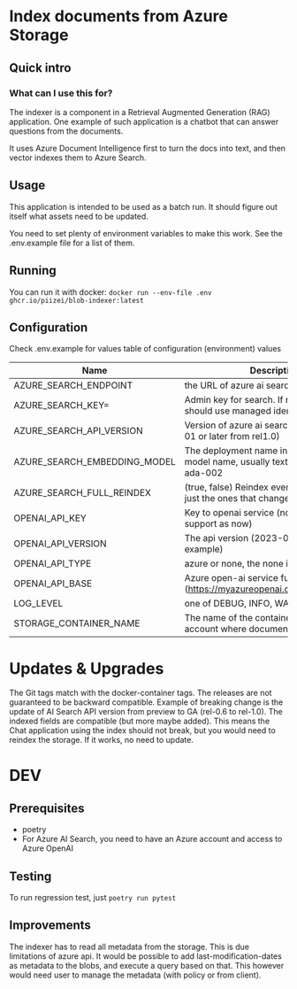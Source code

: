 # Index documents from Azure Storage

## Quick intro

### What can I use this for?

The indexer is a component in a Retrieval Augmented Generation (RAG) application. One example of such application is a chatbot that can answer questions from the documents.

It uses Azure Document Intelligence first to turn the docs into text, and then vector indexes them to Azure Search.


## Usage
This application is intended to be used as a batch run. It should figure out itself what assets need to be updated.

You need to set plenty of environment variables to make this work. See the .env.example file for a list of them.

## Running
You can run it with docker:
`docker run --env-file .env ghcr.io/piizei/blob-indexer:latest`

## Configuration
Check .env.example for values
table of configuration (environment) values

| Name                         | Description                                                                             | Default                |
|------------------------------|-----------------------------------------------------------------------------------------|------------------------|
| AZURE_SEARCH_ENDPOINT        | the URL of azure ai search                                                              |                        |
| AZURE_SEARCH_KEY=            | Admin key for search. If not specified, should use managed identity.                    |                        |
| AZURE_SEARCH_API_VERSION     | Version of azure ai search api (2023-11-01 or later from rel1.0)                        | 2023-11-01             |
| AZURE_SEARCH_EMBEDDING_MODEL | The deployment name in Azure OpenAi or model name, usually text-embedding-ada-002       | text-embedding-ada-002 |
| AZURE_SEARCH_FULL_REINDEX    | (true, false) Reindex every page (normally just the ones that changed after last index) | false                  |
| OPENAI_API_KEY               | Key to openai service (no managed identity support as now)                              |                        |
| OPENAI_API_VERSION           | The api version (2023-05-15 for example)                                                |                        |
| OPENAI_API_TYPE              | azure or none, the none is not tested.                                                  |                        |
| OPENAI_API_BASE              | Azure open-ai service full url (https://myazureopenai.openai.azure.com/)                |                        |
| LOG_LEVEL                    | one of DEBUG, INFO, WARNING                                                             | WARNING                |
| STORAGE_CONTAINER_NAME       | The name of the container in the storage account where documents are                    | files                  |

# Updates & Upgrades
The Git tags match with the docker-container tags. The releases are not guaranteed to be backward compatible.
Example of breaking change is the update of AI Search API version from preview to GA (rel-0.6 to rel-1.0).
The indexed fields are compatible (but more maybe added). This means the Chat application using the index should not break,
but you would need to reindex the storage. If it works, no need to update.

# DEV
## Prerequisites
- poetry
- For Azure AI Search, you need to have an Azure account and access to Azure OpenAI

## Testing
To run regression test, just `poetry run pytest`

## Improvements
The indexer has to read all metadata from the storage. This is due limitations of azure api.
It would be possible to add last-modification-dates as metadata to the blobs, and execute a query based on that.
This however would need user to manage the metadata (with policy or from client).



